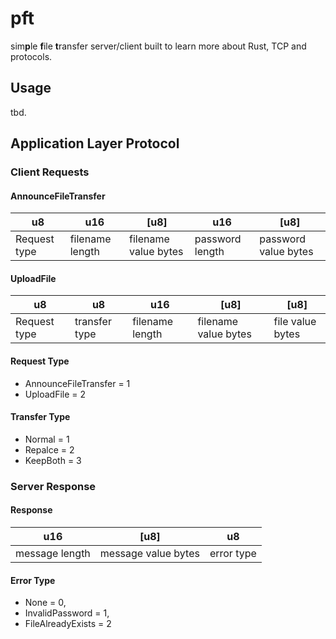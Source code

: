 # pft
sim**p**le **f**ile **t**ransfer server/client built to learn more about Rust, TCP and protocols.
## Usage
tbd.
## Application Layer Protocol
### Client Requests 
#### AnnounceFileTransfer
| u8   | u16                           | [u8]        |  u16    | [u8]        |
| ---- | ------ | ----------- | ---------- | --------------- |
| Request type | filename length | filename value bytes | password length | password value bytes |

#### UploadFile
| u8           | u8            |  u16   | [u8]                 | [u8]             |
| ------------ | ------------- | --- | -------------------- | ---------------- |
| Request type | transfer type |  filename length   | filename value bytes | file value bytes |

#### Request Type
- AnnounceFileTransfer = 1
- UploadFile = 2

#### Transfer Type
- Normal = 1
- Repalce = 2
- KeepBoth = 3

### Server Response
#### Response
| u16   | [u8]     | u8        |
| ---- | ------ | ----------- | 
| message length | message value bytes | error type | 

#### Error Type 
- None = 0,
- InvalidPassword = 1,
- FileAlreadyExists = 2
